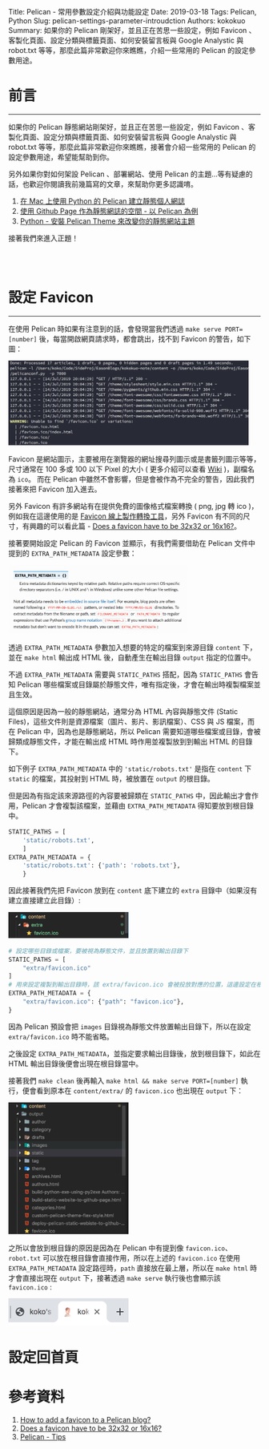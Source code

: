 Title: Pelican - 常用參數設定介紹與功能設定
Date: 2019-03-18
Tags: Pelican, Python
Slug: pelican-settings-parameter-introudction
Authors: kokokuo
Summary: 如果你的 Pelican 剛架好，並且正在苦思一些設定，例如 Favicon 、客製化頁面、設定分類與標籤頁面、如何安裝留言板與 Google Analystic 與 robot.txt 等等，那麼此篇非常歡迎你來瞧瞧，介紹一些常用的 Pelican 的設定參數用途。

# 前言
---
如果你的 Pelican 靜態網站剛架好，並且正在苦思一些設定，例如 Favicon 、客製化頁面、設定分類與標籤頁面、如何安裝留言板與 Google Analystic 與 robot.txt 等等，那麼此篇非常歡迎你來瞧瞧，接著會介紹一些常用的 Pelican 的設定參數用途，希望能幫助到你。

另外如果你對如何架設 Pelican 、部署網站、使用 Pelican 的主題...等有疑慮的話，也歡迎你閱讀我前幾篇寫的文章，來幫助你更多認識唷。

1. [在 Mac 上使用 Python 的 Pelican 建立靜態個人網誌]({filename}/posts/20190113-mac-using-pelican-build-static-website.md)
2. [使用 Github Page 作為靜態網誌的空間 - 以 Pelican 為例]({filename}/posts/20190205-deploy-pelican-static-website-to-github-page.md)
3. [Python - 安裝 Pelican Theme 來改變你的靜態網站主題]({filename}/posts/20190315-install-pelican-theme.md)

接著我們來進入正題！

<br/>
<br/>

# 設定 Favicon
---
在使用 Pelican 時如果有注意到的話，會發現當我們透過 `make serve PORT=[number]` 後，每當開啟網頁請求時，都會跳出，找不到 Favicon 的警告，如下圖：

<img src="../images/20190318-pelican-setting-introduction/warning-not-find-favicon.png" alt="warning-not-find-favicon" width="480px"/>

Favicon 是網站圖示，主要被用在瀏覽器的網址搜尋列圖示或是書籤列圖示等等，尺寸通常在 100 多或 100 以下 Pixel 的大小 ( 更多介紹可以查看 [Wiki](https://zh.wikipedia.org/wiki/Favicon) )，副檔名為 `ico`。 而在 Pelican 中雖然不會影響，但是會被作為不完全的警告，因此我們接著來把 Favicon 加入進去。

另外 Favicon 有許多網站有在提供免費的圖像格式檔案轉換 ( png, jpg 轉 ico  )，例如我在這邊使用的是 [Favicon 線上製作轉換工具](http://tw.faviconico.org/)，另外 Favicon 有不同的尺寸，有興趣的可以看此篇 - [Does a favicon have to be 32x32 or 16x16?](https://stackoverflow.com/questions/4014823/does-a-favicon-have-to-be-32x32-or-16x16)。


 接著要開始設定 Pelican 的 Favicon 並顯示，有我們需要借助在 Pelican 文件中提到的 `EXTRA_PATH_METADATA` 設定參數：

<img src="../images/20190318-pelican-setting-introduction/1-extra-path-metadata.png" alt="1-extra-path-metadata" width="360px"/>

透過 `EXTRA_PATH_METADATA` 參數加入想要的特定的檔案到來源目錄 `content` 下，並在 `make html` 輸出成 HTML 後，自動產生在輸出目錄 `output` 指定的位置中。

不過 `EXTRA_PATH_METADATA` 需要與 `STATIC_PATHS` 搭配，因為 `STATIC_PATHS` 會告知 Pelican 哪些檔案或目錄屬於靜態文件，唯有指定後，才會在輸出時複製檔案並且生效。

這個原因是因為一般的靜態網站，通常分為 HTML 內容與靜態文件 (Static Files)，這些文件則是資源檔案（圖片、影片、影訊檔案）、CSS 與 JS 檔案，而在 Pelican 中，因為也是靜態網站，所以 Pelican 需要知道哪些檔案或目錄，會被歸類成靜態文件，才能在輸出成 HTML 時作用並複製放到到輸出 HTML 的目錄下。

如下例子 `EXTRA_PATH_METADATA` 中的 `'static/robots.txt'` 是指在 `content` 下 `static` 的檔案，其投射到 HTML 時，被放置在 `output` 的根目錄。

但是因為有指定該來源路徑的內容要被歸類在 `STATIC_PATHS` 中，因此輸出才會作用，Pelican 才會複製該檔案，並藉由 `EXTRA_PATH_METADATA` 得知要放到根目錄中。

```python
STATIC_PATHS = [
    'static/robots.txt',
    ]
EXTRA_PATH_METADATA = {
    'static/robots.txt': {'path': 'robots.txt'},
    }
```

因此接著我們先把 Favicon 放到在 `content` 底下建立的 `extra` 目錄中（如果沒有建立直接建立此目錄）:

<img src="../images/20190318-pelican-setting-introduction/favicon-in-the-content.png" alt="favicon-in-the-content" width="240px"/>

```python
# 設定哪些目錄或檔案，要被視為靜態文件，並且放置到輸出目錄下
STATIC_PATHS = [
    "extra/favicon.ico"
]
# 用來設定複製到輸出目錄時，該 extra/favicon.ico 會被投放對應的位置，這邊設定在根目錄下
EXTRA_PATH_METADATA = {
    "extra/favicon.ico": {"path": "favicon.ico"},
}
```

因為 Pelican 預設會把 `images` 目錄視為靜態文件放置輸出目錄下，所以在設定 `extra/favicon.ico` 時不能省略。

之後設定 `EXTRA_PATH_METADATA`，並指定要求輸出目錄後，放到根目錄下，如此在 HTML 輸出目錄後便會出現在根目錄當中。

接著我們 `make clean` 後再輸入 `make html && make serve PORT=[number]` 執行，便會看到原本在 `content/extra/` 的 `favicon.ico` 也出現在 `output` 下：

<img src="../images/20190318-pelican-setting-introduction/show-favicon-in-the-root.png" alt="show-favicon-in-the-root" width="240px"/>

之所以會放到根目錄的原因是因為在 Pelican 中有提到像 `favicon.ico`、`robot.txt` 可以放在根目錄會直接作用，所以在上述的 `favicon.ico` 在使用 `EXTRA_PATH_METADATA` 設定路徑時，`path` 直接放在最上層，所以在 `make html` 時才會直接出現在 `output` 下，接著透過 `make serve` 執行後也會顯示該 `favicon.ico` :

<img src="../images/20190318-pelican-setting-introduction/show-favicon.png" alt="show-favicon" width="240px"/>

<br/>


# 設定回首頁

# 參考資料
1. [How to add a favicon to a Pelican blog?](https://stackoverflow.com/questions/31270373/how-to-add-a-favicon-to-a-pelican-blog)
2. [Does a favicon have to be 32x32 or 16x16?](https://stackoverflow.com/questions/4014823/does-a-favicon-have-to-be-32x32-or-16x16)
3. [Pelican - Tips](http://docs.getpelican.com/en/3.6.0/tips.html?highlight=favicon)

